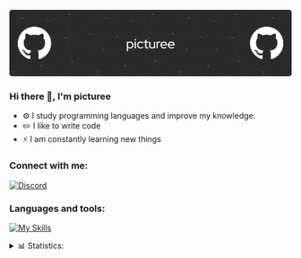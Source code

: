 [![Header](images/header.png)]()
### Hi there 👋, I'm picturee
- ⚙️ I study programming languages ​​and improve my knowledge.
- ✏️ I like to write code
- ⚡ I am constantly learning new things

### Connect with me:
[![Discord](https://skillicons.dev/icons?i=discord)](https://discordapp.com/users/747549923775479871)

### Languages and tools:
[![My Skills](https://skillicons.dev/icons?i=js,ts,nodejs,mongo,vscode)](https://github.com/picturee/picturee)

<details>
    <summary>📊 Statistics:</summary>
        <img align="left" alt="" src="https://github-readme-stats.vercel.app/api/top-langs/?username=picturee&langs_count=8&layout=compact"/>
    <br />
        <img align="left" alt="" src="https://github-readme-stats.vercel.app/api?username=picturee&show_icons=true" />
</details>
